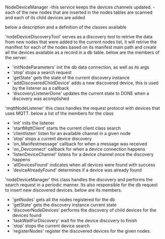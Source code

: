NodeDeviceManager
-this service keeps the devices channels updated.
-each of the new nodes that are inserted in the nodes tables are scanned and each of its child devices are added

below a description and a definition of the classes available

'nodeDeviceDiscoveryTool' serves as a discovery tool to retrive the data from new nodes that were added to the current nodes list, it will retrive the manifest for each of the nodes based on its manifest main path and create all the devices available as a record in a db table.
below are the members of the server:
- 'initNodeParameters' init the db data connection, as well as its args
- 'stop' stops a search request
- 'getState' gets the state of the current discovery instance
- 'addDiscoveredChildDevice' adds a new discovered device, this is used by the listener as a callback
- 'discoveryListenerDone' updates the current state to DONE when a discovery was acomplished

'mqttNodeListener' this class handles the request protocol with devices that uses MQTT. below a list of the members for the class
- 'init' inits the listener
- 'startMqttClient' starts the current client class search
- 'clientlisten' listen for an available channel in a given node
- 'stop' stops a current device discovery
- 'on_Manifestmessage' callback for when a message was received
- 'on_Devconnect' callback for when a device connection happens
- 'listenDeviceChannel' listens for a device channel once the discovery happens
- 'allDevicesFound' indicates when all devices were found with success
- 'deviceAlreadyFound' determines if a device was already found

'nodeDeviceManager' this class handles the discovery and performs the search request in a periodic manner. Its also responsible for the db request to insert new discovered devices. below are its members.
- 'getNodes' gets all the nodes registered for the db
- 'getState' gets the discovery instance current state
- 'discoverNodeDevices' performs the discovery of child devices for the devices found
- 'taskWaitForDiscovery' wait for the device discovery to finish
- 'stop' stops the current device search
- 'registerNodes' register the discovered devices for the given nodes.
